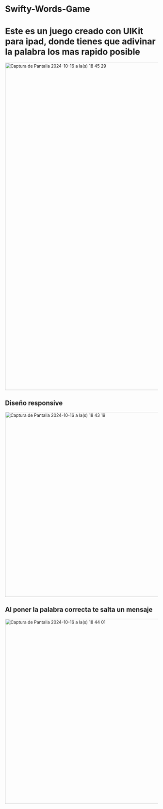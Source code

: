 # Swifty-Words-Game
<h1>Este es un juego creado con UIKit  para ipad, donde tienes que adivinar la palabra los mas rapido posible</h1>
<img width="1076" alt="Captura de Pantalla 2024-10-16 a la(s) 18 45 29" src="https://github.com/user-attachments/assets/85bb9d13-a9b6-424b-8f45-2e30485404a8">
<h2>Diseño responsive</h2>
<img width="608" alt="Captura de Pantalla 2024-10-16 a la(s) 18 43 19" src="https://github.com/user-attachments/assets/aa75d0ae-43f8-46d8-b78a-be9c6cf04525">
<h2>Al poner la palabra correcta te salta un mensaje</h2>
<img width="608" alt="Captura de Pantalla 2024-10-16 a la(s) 18 44 01" src="https://github.com/user-attachments/assets/ff0cad5b-3b36-4480-bf76-4173fb94d347">

